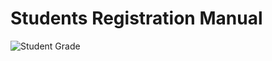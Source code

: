 # Students Registration Manual

![Student Grade](https://user-images.githubusercontent.com/5459532/59159947-53cd2380-8ad9-11e9-9772-21ad47d84631.png)
